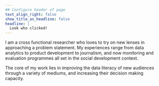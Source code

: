```yaml
---
## Configure header of page
text_align_right: false
show_title_as_headline: false
headline: |
  Look who clicked!
---
```


<!-- this is a subheadline -->
I am a cross functional researcher who loves to try on new lenses in approaching a problem statement. My experiences range from data analytics to product development to journalism, and now monitoring and evaluation programmes all set in the social development context. 

The core of my work lies in improving the data literacy of new audiences through a variety of mediums, and increasing their decision making capacity.